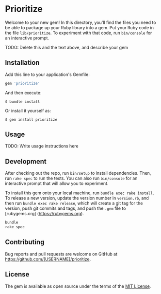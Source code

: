 # Prioritize

Welcome to your new gem! In this directory, you'll find the files you need to be
able to package up your Ruby library into a gem. Put your Ruby code in the file
`lib/prioritize`. To experiment with that code, run `bin/console` for an
interactive prompt.

TODO: Delete this and the text above, and describe your gem

## Installation

Add this line to your application's Gemfile:

```ruby
gem 'prioritize'
```

And then execute:

    $ bundle install

Or install it yourself as:

    $ gem install prioritize

## Usage

TODO: Write usage instructions here

## Development

After checking out the repo, run `bin/setup` to install dependencies. Then, run
`rake spec` to run the tests. You can also run `bin/console` for an interactive
prompt that will allow you to experiment.

To install this gem onto your local machine, run `bundle exec rake install`. To
release a new version, update the version number in `version.rb`, and then run
`bundle exec rake release`, which will create a git tag for the version, push
git commits and tags, and push the `.gem` file to [rubygems.org]
(https://rubygems.org).

```sh
bundle
rake spec
```

## Contributing

Bug reports and pull requests are welcome on GitHub at https://github.com/[USERNAME]/prioritize.


## License

The gem is available as open source under the terms of the [MIT License](https://opensource.org/licenses/MIT).

